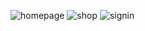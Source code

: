 ![homepage](https://user-images.githubusercontent.com/48880201/72031732-3dce4e00-32c8-11ea-9aaa-6cb2eedaad09.png)
![shop](https://user-images.githubusercontent.com/48880201/72031594-c993aa80-32c7-11ea-8e5f-e817cad9d744.png)
![signin](https://user-images.githubusercontent.com/48880201/72031596-c993aa80-32c7-11ea-9edb-67dbda294cb0.png)
